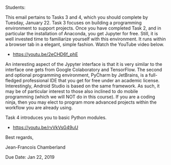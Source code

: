 Students:

This email pertains to Tasks 3 and 4, which you should complete by Tuesday, January 22.
Task 3 focuses on building a programming environment to support projects.
Once you have completed Task 2, and in particular the installation of Anaconda, you get Jupyter for free.
Still, it is well invested time to familiarize yourself with this environment.
It runs within a browser tab in a elegant, simple fashion. Watch the YouTube video below.

* https://youtu.be/2eCHD6f_phE

An interesting aspect of the Jypyter interface is that it is very similar to the interface one gets from Google Colaboratory and TensorFlow.
The second and optional programming environment, PyCharm by JetBrains, is a full-fledged professional IDE that you get for free under an academic license.
Interestingly, Android Studio is based on the same framework.
As such, it may be of particular interest to those also inclined to do mobile programming (which we will NOT do in this course).
If you are a coding ninja, then you may elect to program more advanced projects within the workflow you are already using.

Task 4 introduces you to basic Python modules.

* https://youtu.be/rvVkVsG49uU

Best regards,

Jean-Francois Chamberland

Due Date: Jan 22, 2019
